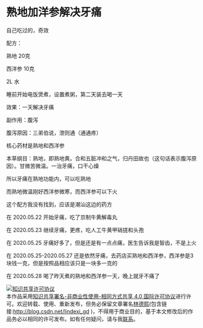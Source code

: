 
# 熟地加洋参解决牙痛

自己吃过的，奇效

<!--more-->


<!-- 不发布 -->

配方：

熟地 20克

西洋参 10克

2L 水

睡前开始电饭煲煮，设置煮粥，第二天装去喝一天

效果：一天解决牙痛

副作用：腹泻

腹泻原因：三弟伯说，泄则通（通通疼）

核心药材是熟地和西洋参

本草纲目：熟地，即熟地黄。合和五脏冲和之气，归丹田故也（这句话表示腹泻原因）。甘微苦微温。一治牙痛，口干心燥

所以牙痛在熟地功能内，可以吃熟地

而熟地微温刚好西洋参微寒，而西洋参可以下火

这个配方我没有找到，应该是潮汕这边的药方

在 2020.05.22 开始牙痛，吃了京制牛黄解毒丸

在 2020.05.23 继续牙痛，更疼，吃人工牛黄甲硝搓和头孢

在 2020.05.25 牙痛好多了，但是还是有一点点痛，医生告诉我是智齿，不是上火

在 2020.05.25-2020.05.27 还是依然牙痛，去药店买熟地和西洋参，西洋参是3块钱一克，但是按照品相应该只是一块多一克的

在 2020.05.28 喝了昨天煮的熟地和西洋参一天，晚上就牙不痛了




<a rel="license" href="http://creativecommons.org/licenses/by-nc-sa/4.0/"><img alt="知识共享许可协议" style="border-width:0" src="https://licensebuttons.net/l/by-nc-sa/4.0/88x31.png" /></a><br />本作品采用<a rel="license" href="http://creativecommons.org/licenses/by-nc-sa/4.0/">知识共享署名-非商业性使用-相同方式共享 4.0 国际许可协议</a>进行许可。欢迎转载、使用、重新发布，但务必保留文章署名[林德熙](http://blog.csdn.net/lindexi_gd)(包含链接:http://blog.csdn.net/lindexi_gd )，不得用于商业目的，基于本文修改后的作品务必以相同的许可发布。如有任何疑问，请与我[联系](mailto:lindexi_gd@163.com)。